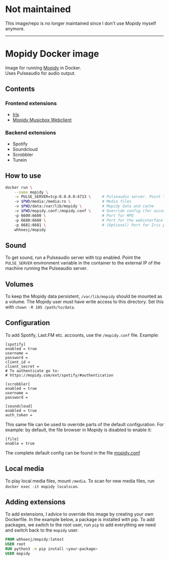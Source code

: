 # Not maintained

This image/repo is no longer maintained since I don't use Mopidy myself anymore.

---

# Mopidy Docker image
Image for running [Mopidy](https://www.mopidy.com/) in Docker.  
Uses Pulseaudio for audio output.

## Contents
### Frontend extensions
* [Iris](https://github.com/jaedb/Iris)
* [Mopidy Musicbox Webclient](https://github.com/pimusicbox/mopidy-musicbox-webclient)

### Backend extensions
* Spotify
* Soundcloud
* Scrobbler
* Tunein

## How to use
```bash
docker run \
    --name mopidy \
    -e PULSE_SERVER=tcp:0.0.0.0:4713 \     # Pulseaudio server. Point to external IP of Pulse server
    -v $PWD/media:/media:ro \              # Media files
    -v $PWD/data:/var/lib/mopidy \         # Mopidy data and cache
    -v $PWD/mopidy.conf:/mopidy.conf \     # Override config (for accounts)
    -p 6600:6600 \                         # Port for MPD
    -p 6680:6680 \                         # Port for the webinterface
    -p 6681:6681 \                         # (Optional) Port for Iris pusher service
    whhoesj/mopidy
```

## Sound
To get sound, run a Pulseaudio server with tcp enabled. Point the `PULSE_SERVER` environment variable in the container to the external IP of the machine running the Pulseaudio server.

## Volumes
To keep the Mopidy data persistent, `/var/lib/mopidy` should be mounted as a volume. The Mopidy user must have write access to this directory. Set this with `chown -R 105 /path/to/data`.

## Configuration
To add Spotify, Last.FM etc. accounts, use the `/mopidy.conf` file. Example:
```
[spotify]
enabled = true
username =
password =
client_id = 
client_secret =
# To authenticate go to:
# https://mopidy.com/ext/spotify/#authentication

[scrobbler]
enabled = true
username =
password =

[soundcloud]
enabled = true
auth_token =
```

This same file can be used to override parts of the default configuration. For example: by default, the file browser in Mopidy is disabled to enable it:
```
[file]
enable = true
```
The complete default config can be found in the file [mopidy.conf](./mopidy.conf)

## Local media
To play local media files, mount `/media`. To scan for new media files, run `docker exec -it mopidy localscan`.

## Adding extensions
To add extensions, I advice to override this image by creating your own Dockerfile.
In the example below, a package is installed with pip. To add packages, we switch to the root user, run `pip` to add everything we need and switch back to the `mopidy` user.
```Dockerfile
FROM whhoesj/mopidy:latest
USER root
RUN python3 -m pip install <your-package>
USER mopidy
```
